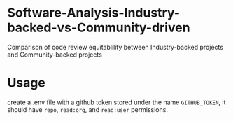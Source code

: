 # Software-Analysis-Industry-backed-vs-Community-driven
Comparison of code review equitablility between Industry-backed projects and Community-backed projects

# Usage
create a .env file with a github token stored under the name `GITHUB_TOKEN`, it should have `repo`, `read:org`, and `read:user` permissions.